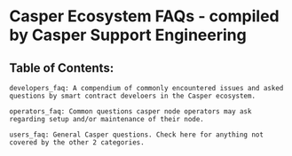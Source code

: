 # Casper Ecosystem FAQs - compiled by Casper Support Engineering

## Table of Contents:

    developers_faq: A compendium of commonly encountered issues and asked questions by smart contract develoers in the Casper ecosystem.

    operators_faq: Common questions casper node operators may ask regarding setup and/or maintenance of their node.

    users_faq: General Casper questions. Check here for anything not covered by the other 2 categories.

